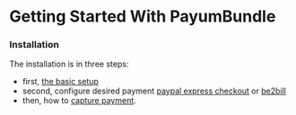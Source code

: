 Getting Started With PayumBundle
================================

### Installation

The installation is in three steps:
* first, [the basic setup](basic_setup.md)
* second, configure desired payment [paypal express checkout](configure_paypal_express_checkout.md) or [be2bill](configure_be2bill.md) 
* then, how to [capture payment](capture_payment.md).
